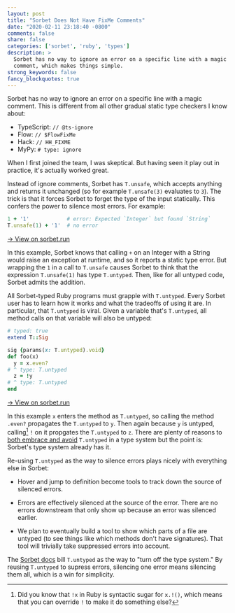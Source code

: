 ```yaml
---
layout: post
title: "Sorbet Does Not Have FixMe Comments"
date: "2020-02-11 23:18:40 -0800"
comments: false
share: false
categories: ['sorbet', 'ruby', 'types']
description: >
  Sorbet has no way to ignore an error on a specific line with a magic
  comment, which makes things simple.
strong_keywords: false
fancy_blockquotes: true
---
```


<p></p>

<!-- more -->

Sorbet has no way to ignore an error on a specific line with a magic
comment. This is different from all other gradual static type checkers I
know about:

- TypeScript: `// @ts-ignore`
- Flow: `// $FlowFixMe`
- Hack: `// HH_FIXME`
- MyPy: `# type: ignore`

When I first joined the team, I was skeptical. But having seen it play
out in practice, it's actually worked great.

Instead of ignore comments, Sorbet has `T.unsafe`, which accepts
anything and returns it unchanged (so for example `T.unsafe(3)`
evaluates to `3`). The trick is that it forces Sorbet to forget the
type of the input statically. This confers the power to silence most
errors. For example:

```ruby
1 + '1'            # error: Expected `Integer` but found `String`
T.unsafe(1) + '1'  # no error
```

<a href="https://sorbet.run/#%20%20%20%20%20%20%20%20%201%20%20%2B%20'1'%20%20%23%20error%3A%20Expected%20%60Integer%60%20but%20found%20%60String%60%0AT.unsafe(1)%20%2B%20'1'%20%20%23%20no%20error">→ View on sorbet.run</a>

In this example, Sorbet knows that calling `+` on an Integer with a
String would raise an exception at runtime, and so it reports a static
type error. But wrapping the `1` in a call to `T.unsafe` causes Sorbet
to think that the expression `T.unsafe(1)` has type `T.untyped`. Then,
like for all untyped code, Sorbet admits the addition.

All Sorbet-typed Ruby programs must grapple with `T.untyped`. Every
Sorbet user has to learn how it works and what the tradeoffs of using it
are. In particular, that `T.untyped` is viral. Given a variable that's
`T.untyped`, all method calls on that variable will also be untyped:

```ruby
# typed: true
extend T::Sig

sig {params(x: T.untyped).void}
def foo(x)
  y = x.even?
# ^ type: T.untyped
  z = !y
# ^ type: T.untyped
end
```

<a href="https://sorbet.run/#%23%20typed%3A%20true%0Aextend%20T%3A%3ASig%0A%0Asig%20%7Bparams(x%3A%20T.untyped).void%7D%0Adef%20foo(x)%0A%20%20y%20%3D%20x.even%3F%0A%23%20%5E%20type%3A%20T.untyped%0A%20%20z%20%3D%20!y%0A%23%20%5E%20type%3A%20T.untyped%0Aend">→ View on sorbet.run</a>

In this example `x` enters the method as `T.untyped`, so calling the
method `.even?` propagates the `T.untyped` to `y`. Then again because
`y` is untyped, calling[^calling] `!` on it propgates the `T.untyped` to
`z`. There are plenty of reasons to [both embrace and avoid][gradual]
`T.untyped` in a type system but the point is: Sorbet's type system
already has it.

[^calling]: Did you know that `!x` in Ruby is syntactic sugar for `x.!()`, which means that you can override `!` to make it do something else?

Re-using `T.untyped` as the way to silence errors plays nicely with
everything else in Sorbet:

- Hover and jump to definition become tools to track down the source of
  silenced errors.

- Errors are effectively silenced at the source of the error. There are
  no errors downstream that only show up because an error was silenced
  earlier.

- We plan to eventually build a tool to show which parts of a file are
  untyped (to see things like which methods don't have signatures). That
  tool will trivially take suppressed errors into account.

The [Sorbet docs][gradual] bill `T.untyped` as the way to "turn off the
type system." By reusing `T.untyped` to supress errors, silencing one
error means silencing them all, which is a win for simplicity.


[gradual]: https://sorbet.org/docs/gradual



<!-- vim:tw=72
-->
